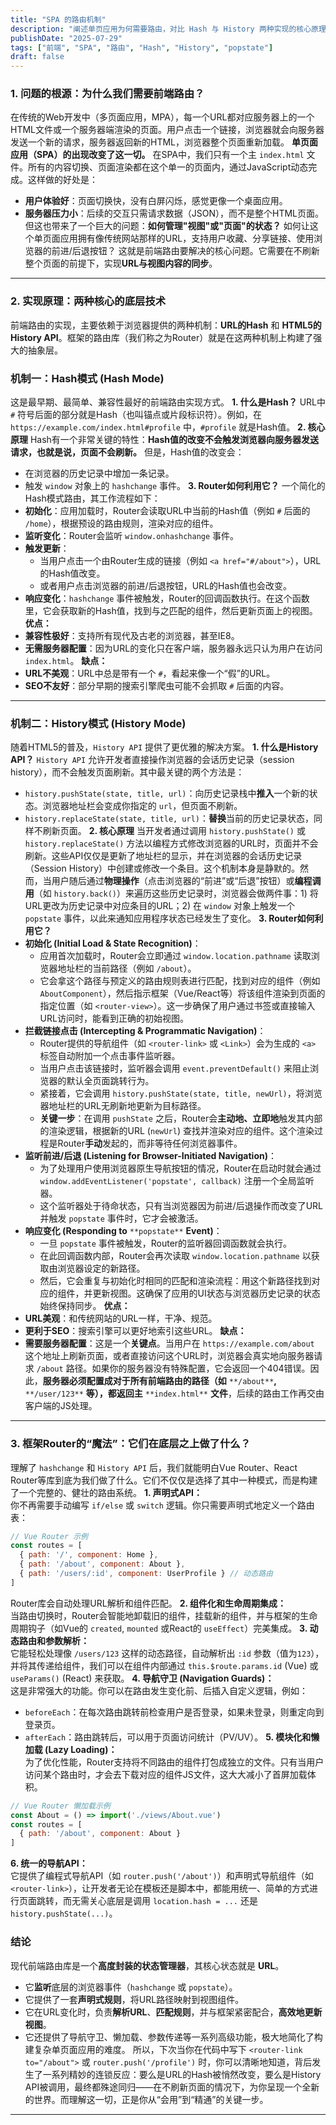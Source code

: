 ```yaml
---
title: "SPA 的路由机制"
description: "阐述单页应用为何需要路由，对比 Hash 与 History 两种实现的核心原理、事件与优缺点，并说明 Router 如何同步 URL 与视图状态。"
publishDate: "2025-07-29"
tags: ["前端", "SPA", "路由", "Hash", "History", "popstate"]
draft: false
---
```

### 1. 问题的根源：为什么我们需要前端路由？
在传统的Web开发中（多页面应用，MPA），每一个URL都对应服务器上的一个HTML文件或一个服务器端渲染的页面。用户点击一个链接，浏览器就会向服务器发送一个新的请求，服务器返回新的HTML，浏览器整个页面重新加载。
**单页面应用（SPA）的出现改变了这一切。**
在SPA中，我们只有一个主 `index.html` 文件。所有的内容切换、页面渲染都在这个单一的页面内，通过JavaScript动态完成。这样做的好处是：
- **用户体验好**：页面切换快，没有白屏闪烁，感觉更像一个桌面应用。
- **服务器压力小**：后续的交互只需请求数据（JSON），而不是整个HTML页面。
但这也带来了一个巨大的问题：**如何管理"视图"或"页面"的状态？** 如何让这个单页面应用拥有像传统网站那样的URL，支持用户收藏、分享链接、使用浏览器的前进/后退按钮？
这就是前端路由要解决的核心问题。它需要在不刷新整个页面的前提下，实现**URL与视图内容的同步**。
---
### 2. 实现原理：两种核心的底层技术
前端路由的实现，主要依赖于浏览器提供的两种机制：**URL的Hash** 和 **HTML5的History API**。框架的路由库（我们称之为Router）就是在这两种机制上构建了强大的抽象层。
### 机制一：Hash模式 (Hash Mode)
这是最早期、最简单、兼容性最好的前端路由实现方式。
**1. 什么是Hash？**
URL中 `#` 符号后面的部分就是Hash（也叫锚点或片段标识符）。例如，在 `https://example.com/index.html#profile` 中，`#profile` 就是Hash值。
**2. 核心原理**
Hash有一个非常关键的特性：**Hash值的改变不会触发浏览器向服务器发送请求，也就是说，页面不会刷新。** 但是，Hash值的改变会：
- 在浏览器的历史记录中增加一条记录。
- 触发 `window` 对象上的 `hashchange` 事件。
**3. Router如何利用它？**
一个简化的Hash模式路由，其工作流程如下：
- **初始化**：应用加载时，Router会读取URL中当前的Hash值（例如 `#` 后面的 `/home`），根据预设的路由规则，渲染对应的组件。
- **监听变化**：Router会监听 `window.onhashchange` 事件。
- **触发更新**：
    - 当用户点击一个由Router生成的链接（例如 `<a href="#/about">`），URL的Hash值改变。
    - 或者用户点击浏览器的前进/后退按钮，URL的Hash值也会改变。
- **响应变化**：`hashchange` 事件被触发，Router的回调函数执行。在这个函数里，它会获取新的Hash值，找到与之匹配的组件，然后更新页面上的视图。
**优点：**
- **兼容性极好**：支持所有现代及古老的浏览器，甚至IE8。
- **无需服务器配置**：因为URL的变化只在客户端，服务器永远只认为用户在访问 `index.html`。
**缺点：**
- **URL不美观**：URL中总是带有一个 `#`，看起来像一个“假”的URL。
- **SEO不友好**：部分早期的搜索引擎爬虫可能不会抓取 `#` 后面的内容。
---
### 机制二：History模式 (History Mode)
随着HTML5的普及，`History API` 提供了更优雅的解决方案。
**1. 什么是History API？**
`History API` 允许开发者直接操作浏览器的会话历史记录（session history），而不会触发页面刷新。其中最关键的两个方法是：
- `history.pushState(state, title, url)`：向历史记录栈中**推入**一个新的状态。浏览器地址栏会变成你指定的 `url`，但页面不刷新。
- `history.replaceState(state, title, url)`：**替换**当前的历史记录状态，同样不刷新页面。
**2. 核心原理**
当开发者通过调用 `history.pushState()` 或 `history.replaceState()` 方法以编程方式修改浏览器的URL时，页面并不会刷新。这些API仅仅是更新了地址栏的显示，并在浏览器的会话历史记录（Session History）中创建或修改一个条目。这个机制本身是静默的。然而，当用户随后通过**物理操作**（点击浏览器的“前进”或“后退”按钮）或**编程调用**（如 `history.back()`）来遍历这些历史记录时，浏览器会做两件事：1) 将URL更改为历史记录中对应条目的URL；2) 在 `window` 对象上触发一个 `popstate` 事件，以此来通知应用程序状态已经发生了变化。
**3. Router如何利用它？**
- **初始化 (Initial Load & State Recognition)**：
    - 应用首次加载时，Router会立即通过 `window.location.pathname` 读取浏览器地址栏的当前路径（例如 `/about`）。
    - 它会拿这个路径与预定义的路由规则表进行匹配，找到对应的组件（例如 `AboutComponent`），然后指示框架（Vue/React等）将该组件渲染到页面的指定位置（如 `<router-view>`）。这一步确保了用户通过书签或直接输入URL访问时，能看到正确的初始视图。
- **拦截链接点击 (Intercepting & Programmatic Navigation)**：
    - Router提供的导航组件（如 `<router-link>` 或 `<Link>`）会为生成的 `<a>` 标签自动附加一个点击事件监听器。
    - 当用户点击该链接时，监听器会调用 `event.preventDefault()` 来阻止浏览器的默认全页面跳转行为。
    - 紧接着，它会调用 `history.pushState(state, title, newUrl)`，将浏览器地址栏的URL无刷新地更新为目标路径。
    - **关键一步**：在调用 `pushState` 之后，Router会**主动地、立即地**触发其内部的渲染逻辑，根据新的URL (`newUrl`) 查找并渲染对应的组件。这个渲染过程是Router**手动**发起的，而非等待任何浏览器事件。
- **监听前进/后退 (Listening for Browser-Initiated Navigation)**：
    - 为了处理用户使用浏览器原生导航按钮的情况，Router在启动时就会通过 `window.addEventListener('popstate', callback)` 注册一个全局监听器。
    - 这个监听器处于待命状态，只有当浏览器因为前进/后退操作而改变了URL并触发 `popstate` 事件时，它才会被激活。
- **响应变化 (Responding to** `**popstate**` **Event)**：
    - 一旦 `popstate` 事件被触发，Router的监听器回调函数就会执行。
    - 在此回调函数内部，Router会再次读取 `window.location.pathname` 以获取由浏览器设定的新路径。
    - 然后，它会重复与初始化时相同的匹配和渲染流程：用这个新路径找到对应的组件，并更新视图。这确保了应用的UI状态与浏览器历史记录的状态始终保持同步。
**优点：**
- **URL美观**：和传统网站的URL一样，干净、规范。
- **更利于SEO**：搜索引擎可以更好地索引这些URL。
**缺点：**
- **需要服务器配置**：这是一个**关键点**。当用户在 `https://example.com/about` 这个地址上刷新页面，或者直接访问这个URL时，浏览器会真实地向服务器请求 `/about` 路径。如果你的服务器没有特殊配置，它会返回一个404错误。因此，**服务器必须配置成对于所有前端路由的路径（如** `**/about**`**,** `**/user/123**` **等），都返回主** `**index.html**` **文件**，后续的路由工作再交由客户端的JS处理。
---
### 3. 框架Router的“魔法”：它们在底层之上做了什么？
理解了 `hashchange` 和 `History API` 后，我们就能明白Vue Router、React Router等库到底为我们做了什么。它们不仅仅是选择了其中一种模式，而是构建了一个完整的、健壮的路由系统。
**1. 声明式API：**  
你不再需要手动编写 `if/else` 或 `switch` 逻辑。你只需要声明式地定义一个路由表：
```JavaScript
// Vue Router 示例
const routes = [
  { path: '/', component: Home },
  { path: '/about', component: About },
  { path: '/users/:id', component: UserProfile } // 动态路由
]
```
Router库会自动处理URL解析和组件匹配。
**2. 组件化和生命周期集成：**  
当路由切换时，Router会智能地卸载旧的组件，挂载新的组件，并与框架的生命周期钩子（如Vue的 `created`, `mounted` 或React的 `useEffect`）完美集成。
**3. 动态路由和参数解析：**  
它能轻松处理像 `/users/123` 这样的动态路径，自动解析出 `:id` 参数（值为`123`），并将其传递给组件，我们可以在组件内部通过 `this.$route.params.id` (Vue) 或 `useParams()` (React) 来获取。
**4. 导航守卫 (Navigation Guards)：**  
这是非常强大的功能。你可以在路由发生变化前、后插入自定义逻辑，例如：
- `beforeEach`：在每次路由跳转前检查用户是否登录，如果未登录，则重定向到登录页。
- `afterEach`：路由跳转后，可以用于页面访问统计（PV/UV）。
**5. 模块化和懒加载 (Lazy Loading)：**  
为了优化性能，Router支持将不同路由的组件打包成独立的文件。只有当用户访问某个路由时，才会去下载对应的组件JS文件，这大大减小了首屏加载体积。
```JavaScript
// Vue Router 懒加载示例
const About = () => import('./views/About.vue')
const routes = [
  { path: '/about', component: About }
]
```
**6. 统一的导航API：**  
它提供了编程式导航API（如 `router.push('/about')`）和声明式导航组件（如 `<router-link>`），让开发者无论在模板还是脚本中，都能用统一、简单的方式进行页面跳转，而无需关心底层是调用 `location.hash = ...` 还是 `history.pushState(...)`。
### 结论
现代前端路由库是一个**高度封装的状态管理器**，其核心状态就是 **URL**。
- 它**监听**底层的浏览器事件（`hashchange` 或 `popstate`）。
- 它提供了一套**声明式规则**，将URL路径映射到视图组件。
- 它在URL变化时，负责**解析URL**、**匹配规则**，并与框架紧密配合，**高效地更新视图**。
- 它还提供了导航守卫、懒加载、参数传递等一系列高级功能，极大地简化了构建复杂单页面应用的难度。
所以，下次当你在代码中写下 `<router-link to="/about">` 或 `router.push('/profile')` 时，你可以清晰地知道，背后发生了一系列精妙的连锁反应：要么是URL的Hash被悄然改变，要么是History API被调用，最终都殊途同归——在不刷新页面的情况下，为你呈现一个全新的世界。而理解这一切，正是你从“会用”到“精通”的关键一步。
---
